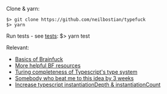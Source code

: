 Clone & yarn:

    $> git clone https://github.com/neilbostian/typefuck
    $> yarn

Run tests - see [tests](./tests):
    $> yarn test

Relevant:
- [Basics of Brainfuck](https://gist.github.com/roachhd/dce54bec8ba55fb17d3a)
- [More helpful BF resources](https://www.nayuki.io/page/brainfuck-interpreter-javascript)
- [Turing completeness of Typescript's type system](https://github.com/Microsoft/TypeScript/issues/14833)
- [Somebody who beat me to this idea by 3 weeks](https://github.com/sno2/bf)
- [Increase typescript instantiationDepth & instantiationCount](https://github.com/microsoft/TypeScript/issues/34933#issuecomment-889570502)